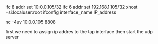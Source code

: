 ifc 8 addr set 10.0.0.105/32
ifc 6 addr set 192.168.1.105/32
xhost +si:localuser:root
ifconfig interface_name IP_address

 nc -4uv 10.0.0.105 8808

first we need to assign ip addres to the tap interface
then start the udp server